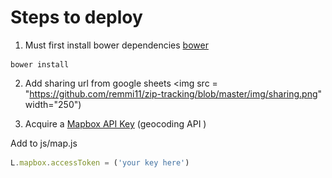 # Steps to deploy

1) Must first install bower dependencies [bower](https://bower.io/)
```
bower install
```

2) Add sharing url from google sheets
<img src = "https://github.com/remmi11/zip-tracking/blob/master/img/sharing.png" width="250")

3) Acquire a [Mapbox API Key](https://www.mapbox.com/) (geocoding API )

Add to js/map.js

```javascript
L.mapbox.accessToken = ('your key here')
```